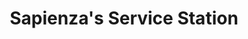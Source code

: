---
title: "Sapienza's Service Station"
url: /harmony/sapienzas-service-station/
shop: car repair
---